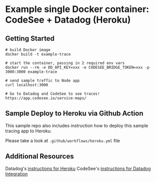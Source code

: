 # Example single Docker container: CodeSee + Datadog (Heroku)

## Getting Started

```
# build Docker image
docker build -t example-trace

# start the container, passing in 2 required env vars
docker run --rm -e DD_API_KEY=xxx -e CODESEE_BRIDGE_TOKEN=xxx -p 3000:3000 example-trace

# send sample traffic to Node app
curl localhost:3000

# Go to Datadog and CodeSee to see traces!
https://app.codesee.io/service-maps/
```

## Sample Deploy to Heroku via Github Action

This sample repo also includes instruction how to deploy this sample tracing app to Heroku.

Please take a look at `.github/workflows/heroku.yml` file

## Additional Resources
Datadog's [instructions for Heroku](https://docs.datadoghq.com/agent/basic_agent_usage/heroku/)
CodeSee's [instructions for Datadog Integration](https://docs.codesee.io/docs/integration-with-datadog)
